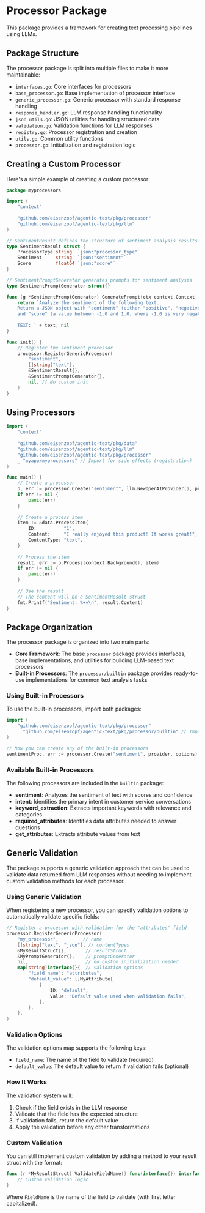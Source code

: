 # Processor Package

This package provides a framework for creating text processing pipelines using LLMs.

## Package Structure

The processor package is split into multiple files to make it more maintainable:

- `interfaces.go`: Core interfaces for processors
- `base_processor.go`: Base implementation of processor interface
- `generic_processor.go`: Generic processor with standard response handling
- `response_handler.go`: LLM response handling functionality
- `json_utils.go`: JSON utilities for handling structured data
- `validation.go`: Validation functions for LLM responses
- `registry.go`: Processor registration and creation
- `utils.go`: Common utility functions
- `processor.go`: Initialization and registration logic

## Creating a Custom Processor

Here's a simple example of creating a custom processor:

```go
package myprocessors

import (
	"context"
	
	"github.com/eisenzopf/agentic-text/pkg/processor"
	"github.com/eisenzopf/agentic-text/pkg/llm"
)

// SentimentResult defines the structure of sentiment analysis results
type SentimentResult struct {
	ProcessorType string  `json:"processor_type"`
	Sentiment     string  `json:"sentiment"`
	Score         float64 `json:"score"`
}

// SentimentPromptGenerator generates prompts for sentiment analysis
type SentimentPromptGenerator struct{}

func (g *SentimentPromptGenerator) GeneratePrompt(ctx context.Context, text string) (string, error) {
	return `Analyze the sentiment of the following text. 
	Return a JSON object with "sentiment" (either "positive", "negative", or "neutral") 
	and "score" (a value between -1.0 and 1.0, where -1.0 is very negative and 1.0 is very positive):
	
	TEXT: ` + text, nil
}

func init() {
	// Register the sentiment processor
	processor.RegisterGenericProcessor(
		"sentiment",
		[]string{"text"},
		&SentimentResult{},
		&SentimentPromptGenerator{},
		nil, // No custom init
	)
}
```

## Using Processors

```go
import (
	"context"
	
	"github.com/eisenzopf/agentic-text/pkg/data"
	"github.com/eisenzopf/agentic-text/pkg/llm"
	"github.com/eisenzopf/agentic-text/pkg/processor"
	_ "myapp/myprocessors" // Import for side effects (registration)
)

func main() {
	// Create a processor
	p, err := processor.Create("sentiment", llm.NewOpenAIProvider(), processor.Options{})
	if err != nil {
		panic(err)
	}
	
	// Create a process item
	item := &data.ProcessItem{
		ID:          "1",
		Content:     "I really enjoyed this product! It works great!",
		ContentType: "text",
	}
	
	// Process the item
	result, err := p.Process(context.Background(), item)
	if err != nil {
		panic(err)
	}
	
	// Use the result
	// The content will be a SentimentResult struct
	fmt.Printf("Sentiment: %+v\n", result.Content)
}
```

## Package Organization

The processor package is organized into two main parts:
- **Core Framework**: The base `processor` package provides interfaces, base implementations, and utilities for building LLM-based text processors
- **Built-in Processors**: The `processor/builtin` package provides ready-to-use implementations for common text analysis tasks

### Using Built-in Processors

To use the built-in processors, import both packages:

```go
import (
    "github.com/eisenzopf/agentic-text/pkg/processor"
    _ "github.com/eisenzopf/agentic-text/pkg/processor/builtin" // Import for side effects (registration)
)

// Now you can create any of the built-in processors
sentimentProc, err := processor.Create("sentiment", provider, options)
```

### Available Built-in Processors

The following processors are included in the `builtin` package:
- **sentiment**: Analyzes the sentiment of text with scores and confidence 
- **intent**: Identifies the primary intent in customer service conversations
- **keyword_extraction**: Extracts important keywords with relevance and categories
- **required_attributes**: Identifies data attributes needed to answer questions
- **get_attributes**: Extracts attribute values from text

## Generic Validation

The package supports a generic validation approach that can be used to validate data returned from LLM responses without needing to implement custom validation methods for each processor.

### Using Generic Validation

When registering a new processor, you can specify validation options to automatically validate specific fields:

```go
// Register a processor with validation for the "attributes" field
processor.RegisterGenericProcessor(
    "my_processor",         // name
    []string{"text", "json"}, // contentTypes
    &MyResultStruct{},       // resultStruct
    &MyPromptGenerator{},    // promptGenerator
    nil,                     // no custom initialization needed
    map[string]interface{}{  // validation options
        "field_name": "attributes",
        "default_value": []MyAttribute{
            {
                ID: "default",
                Value: "Default value used when validation fails",
            },
        },
    },
)
```

### Validation Options

The validation options map supports the following keys:

- `field_name`: The name of the field to validate (required)
- `default_value`: The default value to return if validation fails (optional)

### How It Works

The validation system will:

1. Check if the field exists in the LLM response
2. Validate that the field has the expected structure
3. If validation fails, return the default value
4. Apply the validation before any other transformations

### Custom Validation

You can still implement custom validation by adding a method to your result struct with the format:

```go
func (r *MyResultStruct) ValidateFieldName() func(interface{}) interface{} {
    // Custom validation logic
}
```

Where `FieldName` is the name of the field to validate (with first letter capitalized). 